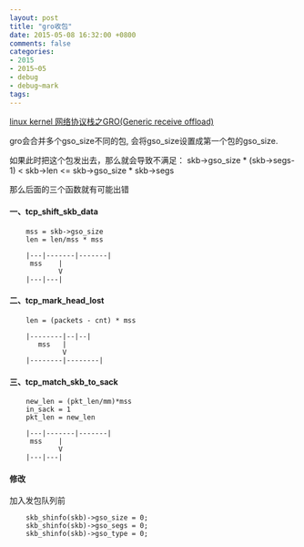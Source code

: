 ```yaml
---
layout: post
title: "gro收包"
date: 2015-05-08 16:32:00 +0800
comments: false
categories:
- 2015
- 2015~05
- debug
- debug~mark
tags:
---
```


[linux kernel 网络协议栈之GRO(Generic receive offload)](/blog/2015/04/18/kernel-net-gro/)  

gro会合并多个gso_size不同的包, 会将gso_size设置成第一个包的gso_size.

如果此时把这个包发出去，那么就会导致不满足： skb->gso_size * (skb->segs-1) < skb->len <= skb->gso_size * skb->segs

那么后面的三个函数就有可能出错

#### 一、tcp_shift_skb_data
```
	mss = skb->gso_size
	len = len/mss * mss

	|---|-------|-------|
	 mss    |
	        V
	|---|---|
```

#### 二、tcp_mark_head_lost
```
	len = (packets - cnt) * mss

	|--------|--|--|
	   mss   |
             V
	|--------|--------|
```

#### 三、tcp_match_skb_to_sack
```
	new_len = (pkt_len/mm)*mss
	in_sack = 1
	pkt_len = new_len

	|---|-------|-------|
	 mss    |
	        V
	|---|---|
```

#### 修改
加入发包队列前
```
	skb_shinfo(skb)->gso_size = 0;
	skb_shinfo(skb)->gso_segs = 0;
	skb_shinfo(skb)->gso_type = 0;
```

